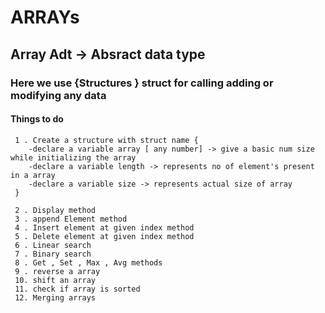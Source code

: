 # ARRAYs
## Array Adt -> Absract data type 
### Here we use {Structures } struct for calling adding or modifying any data

#### Things to do 
     1 . Create a structure with struct name {
        -declare a variable array [ any number] -> give a basic num size while initializing the array
        -declare a variable length -> represents no of element's present in a array
        -declare a variable size -> represents actual size of array
     }

     2 . Display method
     3 . append Element method
     4 . Insert element at given index method
     5 . Delete element at given index method
     6 . Linear search
     7 . Binary search
     8 . Get , Set , Max , Avg methods
     9 . reverse a array 
     10. shift an array 
     11. check if array is sorted
     12. Merging arrays
     